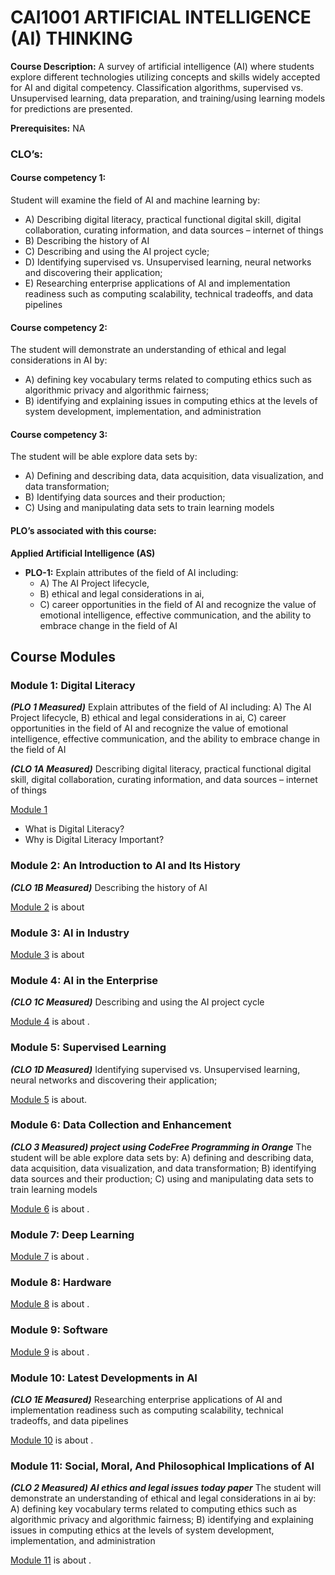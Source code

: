 # CAI1001  **ARTIFICIAL INTELLIGENCE (AI) THINKING**

**Course Description:** A survey of artificial intelligence (AI) where students explore different technologies utilizing concepts and skills widely accepted for AI and digital competency. Classification algorithms, supervised vs. Unsupervised learning, data preparation, and training/using learning models for predictions are presented. 

**Prerequisites:** NA

### **CLO’s:**

#### **Course competency 1:** 

Student will examine the field of AI and machine learning by: 
 * A) Describing digital literacy, practical functional digital skill, digital collaboration, curating information, and data sources – internet of things 
 * B) Describing the history of AI 
 * C) Describing and using the AI project cycle; 
 * D) Identifying supervised vs. Unsupervised learning, neural networks and discovering their application; 
 * E) Researching enterprise applications of AI and implementation readiness such as computing scalability, technical tradeoffs, and data pipelines
 
 #### **Course competency 2:**
   
The student will demonstrate an understanding of ethical and legal considerations in AI by: 

 * A) defining key vocabulary terms related to computing ethics such as algorithmic privacy and algorithmic fairness; 
 * B) identifying and explaining issues in computing ethics at the levels of system development, implementation, and administration
 
 #### **Course competency 3:**
 
The student will be able explore data sets by: 

 * A) Defining and describing data, data acquisition, data visualization, and data transformation; 
 * B) Identifying data sources and their production; 
 * C) Using and manipulating data sets to train learning models

#### PLO’s associated with this course:

 **Applied Artificial Intelligence (AS)**
 
* **PLO-1:** Explain attributes of the field of AI including:
   * A) The AI Project lifecycle,
   * B) ethical and legal considerations in ai,
   * C) career opportunities in the field of AI and recognize the value of emotional intelligence, effective communication, and the ability to embrace change in the field of AI

## Course Modules

### Module 1: Digital Literacy 

***(PLO 1 Measured)*** Explain attributes of the field of AI including: A) The AI Project lifecycle, B) ethical and legal considerations in ai, C) career opportunities in the field of AI and recognize the value of emotional intelligence, effective communication, and the ability to embrace change in the field of AI

***(CLO 1A Measured)*** Describing digital literacy, practical functional digital skill, digital collaboration, curating information, and data sources – internet of things

[Module 1](./Module_1/README.md) 
* What is Digital Literacy?
* Why is Digital Literacy Important?

### Module 2: An Introduction to AI and Its History 
***(CLO 1B Measured)*** Describing the history of AI 

[Module 2](./Module_2/README.md) is about 


### Module 3: AI in Industry
[Module 3](./Module_3/README.md) is about
 

### Module 4: AI in the Enterprise 
***(CLO 1C Measured)*** Describing and using the AI project cycle

[Module 4](./Module_4/README.md) is about .

### Module 5: Supervised Learning  
***(CLO 1D Measured)*** Identifying supervised vs. Unsupervised learning, neural networks and discovering their application; 

[Module 5](./Module_5/README.md) is about.

### Module 6: Data Collection and Enhancement 
***(CLO 3 Measured) project using CodeFree Programming in Orange*** The student will be able explore data sets by: A) defining and describing data, data acquisition, data visualization, and data transformation; B) identifying data sources and their production; C) using and manipulating data sets to train learning models


[Module 6](./Module_6/README.md) is about .

### Module 7: Deep Learning 
[Module 7](./Module_7/README.md) is about .

### Module 8: Hardware
[Module 8](./Module_8/README.md) is about .

### Module 9: Software
[Module 9](./Module_9/README.md) is about .

### Module 10: Latest Developments in AI 
***(CLO 1E Measured)*** Researching enterprise applications of AI and implementation readiness such as computing scalability, technical tradeoffs, and data pipelines

[Module 10](./Module_10/README.md) is about .

### Module 11: Social, Moral, And Philosophical Implications of AI 
***(CLO 2 Measured) AI ethics and legal issues today paper*** The student will demonstrate an understanding of ethical and legal considerations in ai by:
A) defining key vocabulary terms related to computing ethics such as algorithmic privacy and algorithmic fairness;
B) identifying and explaining issues in computing ethics at the levels of system development, implementation, and administration


[Module 11](./Module_11/README.md) is about .


